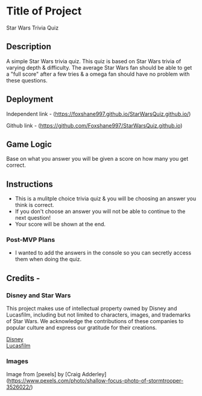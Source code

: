 # Title of Project
Star Wars Trivia Quiz

## Description

A simple Star Wars trivia quiz.
This quiz is based on Star Wars trivia of varying depth & difficulty.
The average Star Wars fan should be able to get a "full score" after a few tries & a omega fan should have no problem with these questions.

## Deployment

Independent link - (https://foxshane997.github.io/StarWarsQuiz.github.io/)

Github link - (https://github.com/Foxshane997/StarWarsQuiz.github.io)

## Game Logic

 Base on what you answer you will be given a score on how many you get correct. 

## Instructions 
- This is a mulitple choice trivia quiz & you will be choosing an answer you think is correct.
- If you don't choose an answer you will not be able to continue to the next question!
- Your score will be shown at the end. 

### Post-MVP Plans

- I wanted to add the answers in the console so you can secretly access them when doing the quiz.

## Credits -

### Disney and Star Wars

This project makes use of intellectual property owned by Disney and Lucasfilm, including but not limited to characters, images, and trademarks of Star Wars. We acknowledge the contributions of these companies to popular culture and express our gratitude for their creations.

[Disney](https://www.disney.com/)  
[Lucasfilm](https://www.lucasfilm.com/)

### Images 

Image from [pexels] by [Craig Adderley]
(https://www.pexels.com/photo/shallow-focus-photo-of-stormtrooper-3526022/)